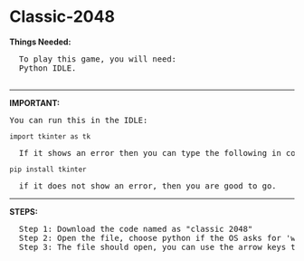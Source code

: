 # Classic-2048
**Things Needed:**
<pre>
  To play this game, you will need: 
  Python IDLE.
  </pre>
__________________________________________________________________________________________________________
**IMPORTANT:**
<pre>
You can run this in the IDLE:
</pre>
<code>import tkinter as tk
</code>
<pre>
  If it shows an error then you can type the following in command prompt or terminal:
</pre>
<code>pip install tkinter
</code>
<pre>
  if it does not show an error, then you are good to go.
</pre>
________________________________________________________________________________________________________________

**STEPS:**
<pre>
  Step 1: Download the code named as "classic 2048"
  Step 2: Open the file, choose python if the OS asks for 'with which app do you want to open this file" or similar.
  Step 3: The file should open, you can use the arrow keys to play.
</pre>


